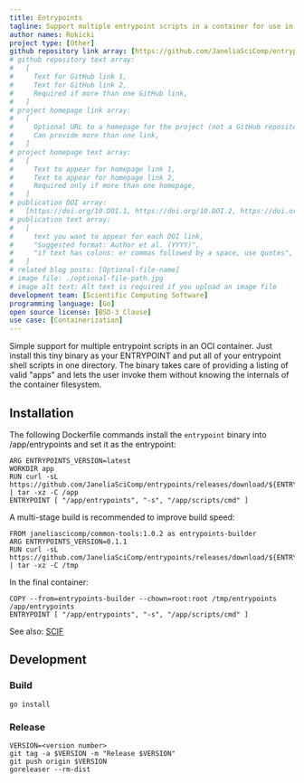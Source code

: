 ```yaml
---
title: Entrypoints
tagline: Support multiple entrypoint scripts in a container for use in containerized scientific tools.
author names: Rokicki
project type: [Other]
github repository link array: [https://github.com/JaneliaSciComp/entrypoints]
# github repository text array:
#   [
#     Text for GitHub link 1,
#     Text for GitHub link 2,
#     Required if more than one GitHub link,
#   ]
# project homepage link array:
#   [
#     Optional URL to a homepage for the project (not a GitHub repository),
#     Can provide more than one link,
#   ]
# project homepage text array:
#   [
#     Text to appear for homepage link 1,
#     Text to appear for homepage link 2,
#     Required only if more than one homepage,
#   ]
# publication DOI array:
#   [https://doi.org/10.DOI.1, https://doi.org/10.DOI.2, https://doi.org/10.DOI.n]
# publication text array:
#   [
#     text you want to appear for each DOI link,
#     "Suggested format: Author et al. (YYYY)",
#     "if text has colons: or commas followed by a space, use quotes",
#   ]
# related blog posts: [Optional-file-name]
# image file: ./optional-file-path.jpg
# image alt text: Alt text is required if you upload an image file
development team: [Scientific Computing Software]
programming language: [Go]
open source license: [BSD-3 Clause]
use case: [Containerization]
---
```


Simple support for multiple entrypoint scripts in an OCI container. Just install this tiny binary as your ENTRYPOINT and put all of your entrypoint shell scripts in one directory. The binary takes care of providing a listing of valid "apps" and lets the user invoke them without knowing the internals of the container filesystem.

## Installation

The following Dockerfile commands install the `entrypoint` binary into /app/entrypoints and set it as the entrypoint:

```
ARG ENTRYPOINTS_VERSION=latest
WORKDIR app
RUN curl -sL https://github.com/JaneliaSciComp/entrypoints/releases/download/${ENTRYPOINTS_VERSION}/entrypoints_linux_x86_64.tar.gz | tar -xz -C /app
ENTRYPOINT [ "/app/entrypoints", "-s", "/app/scripts/cmd" ]
```

A multi-stage build is recommended to improve build speed:

```
FROM janeliascicomp/common-tools:1.0.2 as entrypoints-builder
ARG ENTRYPOINTS_VERSION=0.1.1
RUN curl -sL https://github.com/JaneliaSciComp/entrypoints/releases/download/${ENTRYPOINTS_VERSION}/entrypoints_linux_x86_64.tar.gz | tar -xz -C /tmp
```

In the final container:

```
COPY --from=entrypoints-builder --chown=root:root /tmp/entrypoints /app/entrypoints
ENTRYPOINT [ "/app/entrypoints", "-s", "/app/scripts/cmd" ]

```

See also: [SCIF](https://sci-f.github.io/)

## Development

### Build

```
go install
```

### Release

```
VERSION=<version number>
git tag -a $VERSION -m "Release $VERSION"
git push origin $VERSION
goreleaser --rm-dist
```
